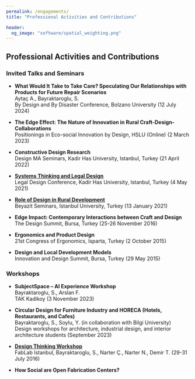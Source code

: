 ```yaml
---
permalink: /engagements/
title: "Professional Activities and Contributions"

header:
  og_image: "software/spatial_weighting.png"
---
```



## Professional Activities and Contributions

### Invited Talks and Seminars

- **What Would It Take to Take Care? Speculating Our Relationships with Products for Future Repair Scenarios**  
  Aytaç A., Bayraktaroglu, S.  
  By Design and By Disaster Conference, Bolzano University (12 July 2024)

- **The Edge Effect: The Nature of Innovation in Rural Craft-Design-Collaborations**  
  Positionings in Eco-social Innovation by Design, HSLU (Online) (2 March 2023)

- **Constructive Design Research**  
  Design MA Seminars, Kadir Has University, Istanbul, Turkey (21 April 2022)

- [**Systems Thinking and Legal Design**](https://www.youtube.com/watch?v=22bgO8AYAi4)  
  Legal Design Conference, Kadir Has University, Istanbul, Turkey (4 May 2021)

- [**Role of Design in Rural Development**](https://www.youtube.com/watch?v=h7L9XQY3e4o)  
  Beyazit Seminars, Istanbul University, Turkey (13 January 2021)

- **Edge Impact: Contemporary Interactions between Craft and Design**  
  The Design Summit, Bursa, Turkey (25-26 November 2016)

- **Ergonomics and Product Design**  
  21st Congress of Ergonomics, Isparta, Turkey (2 October 2015)

- **Design and Local Development Models**  
  Innovation and Design Summit, Bursa, Turkey (29 May 2015)

### Workshops

- **SubjectSpace – AI Experience Workshop**  
  Bayraktaroglu, S., Arslan F.  
  TAK Kadikoy (3 November 2023)

- **Circular Design for Furniture Industry and HORECA (Hotels, Restaurants, and Cafes)**  
  Bayraktaroglu, S., Soylu, Y. (in collaboration with Bilgi University)  
  Design workshops for architecture, industrial design, and interior architecture students (September 2023)

- [**Design Thinking Workshop**](/images/workshops/mader.png)  
  FabLab Istanbul, Bayraktaroglu, S., Narter Ç., Narter N., Demir T. (29-31 July 2016)

- **How Social are Open Fabrication Centers?**  







